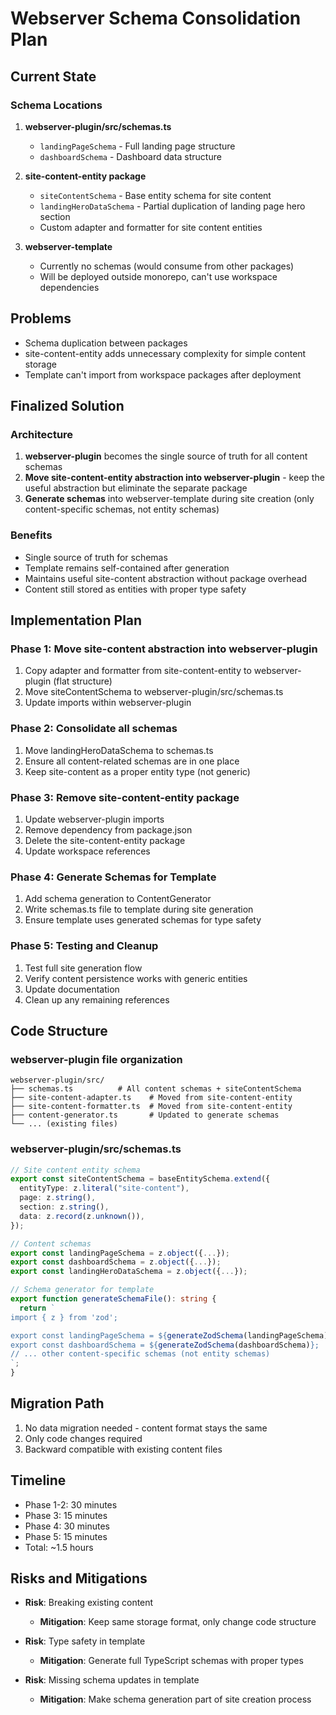 # Webserver Schema Consolidation Plan

## Current State

### Schema Locations

1. **webserver-plugin/src/schemas.ts**

   - `landingPageSchema` - Full landing page structure
   - `dashboardSchema` - Dashboard data structure

2. **site-content-entity package**

   - `siteContentSchema` - Base entity schema for site content
   - `landingHeroDataSchema` - Partial duplication of landing page hero section
   - Custom adapter and formatter for site content entities

3. **webserver-template**
   - Currently no schemas (would consume from other packages)
   - Will be deployed outside monorepo, can't use workspace dependencies

## Problems

- Schema duplication between packages
- site-content-entity adds unnecessary complexity for simple content storage
- Template can't import from workspace packages after deployment

## Finalized Solution

### Architecture

1. **webserver-plugin** becomes the single source of truth for all content schemas
2. **Move site-content-entity abstraction into webserver-plugin** - keep the useful abstraction but eliminate the separate package
3. **Generate schemas** into webserver-template during site creation (only content-specific schemas, not entity schemas)

### Benefits

- Single source of truth for schemas
- Template remains self-contained after generation
- Maintains useful site-content abstraction without package overhead
- Content still stored as entities with proper type safety

## Implementation Plan

### Phase 1: Move site-content abstraction into webserver-plugin

1. Copy adapter and formatter from site-content-entity to webserver-plugin (flat structure)
2. Move siteContentSchema to webserver-plugin/src/schemas.ts
3. Update imports within webserver-plugin

### Phase 2: Consolidate all schemas

1. Move landingHeroDataSchema to schemas.ts
2. Ensure all content-related schemas are in one place
3. Keep site-content as a proper entity type (not generic)

### Phase 3: Remove site-content-entity package

1. Update webserver-plugin imports
2. Remove dependency from package.json
3. Delete the site-content-entity package
4. Update workspace references

### Phase 4: Generate Schemas for Template

1. Add schema generation to ContentGenerator
2. Write schemas.ts file to template during site generation
3. Ensure template uses generated schemas for type safety

### Phase 5: Testing and Cleanup

1. Test full site generation flow
2. Verify content persistence works with generic entities
3. Update documentation
4. Clean up any remaining references

## Code Structure

### webserver-plugin file organization

```
webserver-plugin/src/
├── schemas.ts          # All content schemas + siteContentSchema
├── site-content-adapter.ts    # Moved from site-content-entity
├── site-content-formatter.ts  # Moved from site-content-entity
├── content-generator.ts       # Updated to generate schemas
└── ... (existing files)
```

### webserver-plugin/src/schemas.ts

```typescript
// Site content entity schema
export const siteContentSchema = baseEntitySchema.extend({
  entityType: z.literal("site-content"),
  page: z.string(),
  section: z.string(),
  data: z.record(z.unknown()),
});

// Content schemas
export const landingPageSchema = z.object({...});
export const dashboardSchema = z.object({...});
export const landingHeroDataSchema = z.object({...});

// Schema generator for template
export function generateSchemaFile(): string {
  return `
import { z } from 'zod';

export const landingPageSchema = ${generateZodSchema(landingPageSchema)};
export const dashboardSchema = ${generateZodSchema(dashboardSchema)};
// ... other content-specific schemas (not entity schemas)
`;
}
```

## Migration Path

1. No data migration needed - content format stays the same
2. Only code changes required
3. Backward compatible with existing content files

## Timeline

- Phase 1-2: 30 minutes
- Phase 3: 15 minutes
- Phase 4: 30 minutes
- Phase 5: 15 minutes
- Total: ~1.5 hours

## Risks and Mitigations

- **Risk**: Breaking existing content
  - **Mitigation**: Keep same storage format, only change code structure
- **Risk**: Type safety in template

  - **Mitigation**: Generate full TypeScript schemas with proper types

- **Risk**: Missing schema updates in template
  - **Mitigation**: Make schema generation part of site creation process
